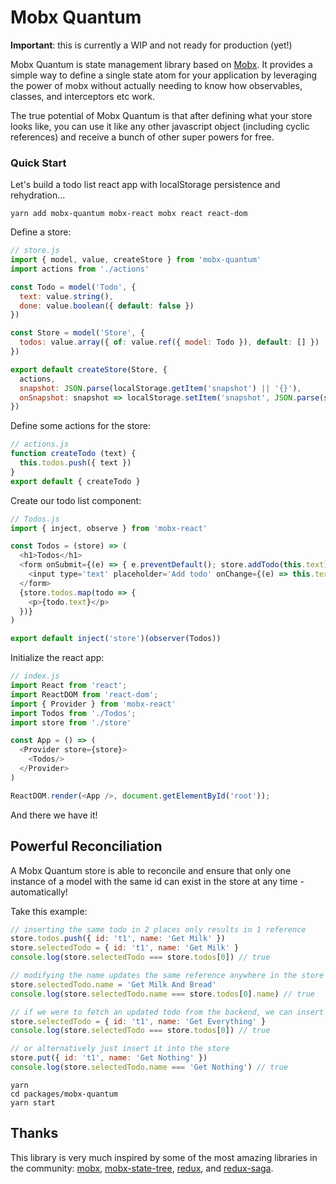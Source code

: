 # Mobx Quantum

**Important**: this is currently a WIP and not ready for production \(yet!\)

Mobx Quantum is state management library based on [Mobx](https://github.com/mobxjs/mobx). It provides a simple way to define a single state atom for your application by leveraging the power of mobx without actually needing to know how observables, classes, and interceptors etc work.

The true potential of Mobx Quantum is that after defining what your store looks like, you can use it like any other javascript object \(including cyclic references\) and receive a bunch of other super powers for free.

### Quick Start

Let's build a todo list react app with localStorage persistence and rehydration...

`yarn add mobx-quantum mobx-react mobx react react-dom`

Define a store:

```javascript
// store.js
import { model, value, createStore } from 'mobx-quantum'
import actions from './actions'

const Todo = model('Todo', {
  text: value.string(),
  done: value.boolean({ default: false })
})

const Store = model('Store', {
  todos: value.array({ of: value.ref({ model: Todo }), default: [] })
})

export default createStore(Store, {
  actions,
  snapshot: JSON.parse(localStorage.getItem('snapshot') || '{}'),
  onSnapshot: snapshot => localStorage.setItem('snapshot', JSON.parse(snapshot))
})
```

Define some actions for the store:

```javascript
// actions.js
function createTodo (text) {
  this.todos.push({ text })
}
export default { createTodo }
```

Create our todo list component:

```javascript
// Todos.js
import { inject, observe } from 'mobx-react'

const Todos = (store) => (
  <h1>Todos</h1>
  <form onSubmit={(e) => { e.preventDefault(); store.addTodo(this.text) }}>
    <input type='text' placeholder='Add todo' onChange={(e) => this.text = e.target.value}/>
  </form>
  {store.todos.map(todo => {
    <p>{todo.text}</p>
  })}
)

export default inject('store')(observer(Todos))
```

Initialize the react app:

```javascript
// index.js
import React from 'react';
import ReactDOM from 'react-dom';
import { Provider } from 'mobx-react'
import Todos from './Todos';
import store from './store'

const App = () => (
  <Provider store={store}>
    <Todos/>
  </Provider>
)

ReactDOM.render(<App />, document.getElementById('root'));
```

And there we have it!

## Powerful Reconciliation

A Mobx Quantum store is able to reconcile and ensure that only one instance of a model with the same id can exist in the store at any time - automatically! 

Take this example:

```javascript
// inserting the same todo in 2 places only results in 1 reference
store.todos.push({ id: 't1', name: 'Get Milk' })
store.selectedTodo = { id: 't1', name: 'Get Milk' }
console.log(store.selectedTodo === store.todos[0]) // true

// modifying the name updates the same reference anywhere in the store
store.selectedTodo.name = 'Get Milk And Bread'
console.log(store.selectedTodo.name === store.todos[0].name) // true

// if we were to fetch an updated todo from the backend, we can insert it anywhere
store.selectedTodo = { id: 't1', name: 'Get Everything' }
console.log(store.selectedTodo === store.todos[0]) // true

// or alternatively just insert it into the store
store.put({ id: 't1', name: 'Get Nothing' })
console.log(store.selectedTodo.name === 'Get Nothing') // true
```

```text
yarn
cd packages/mobx-quantum
yarn start
```

## Thanks

This library is very much inspired by some of the most amazing libraries in the community: [mobx](https://github.com/mobxjs/mobx), [mobx-state-tree](https://github.com/mobxjs/mobx-state-tree), [redux](https://github.com/reduxjs/redux), and [redux-saga](https://github.com/redux-saga/redux-saga). 

